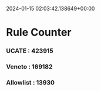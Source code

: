 2024-01-15 02:03:42.138649+00:00
# Rule Counter 
 ### UCATE : 423915

 ### Veneto : 169182

 ### Allowlist : 13930